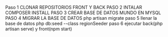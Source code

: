  Paso 1 CLONAR REPOSITORIOS FRONT Y BACK
 PASO 2 INTALAR COMPOSER INSTALL
 PASO 3 CREAR BASE DE DATOS MUNDO EN MYSQL
 PASO 4 MIGRAR LA BASE DE DATOS php artisan migrate
 paso 5 llenar la base de datos php db:seed --class regionSeeder
 paso 6 ejecutar back(php artisan serve) y front(npm start)
